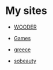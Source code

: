 # My sites

 - [WOODER](https://heinpen.github.io/Websites/WOODER/dist-prod/index.html)

 - [Games](https://heinpen.github.io/Websites/Games/dist/index.html)

 - [greece](https://heinpen.github.io/Websites/greece/dist-prod/index.html)

 - [sobeauty](https://heinpen.github.io/sobeauty)
